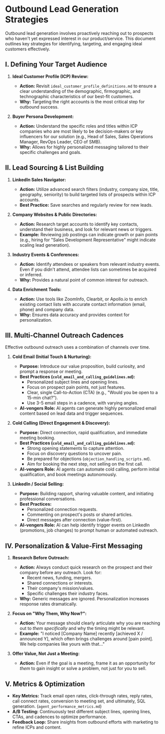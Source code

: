 # Outbound Lead Generation Strategies

Outbound lead generation involves proactively reaching out to prospects who haven't yet expressed interest in our product/service. This document outlines key strategies for identifying, targeting, and engaging ideal customers effectively.

## I. Defining Your Target Audience

1.  **Ideal Customer Profile (ICP) Review:**
    * **Action:** Revisit `ideal_customer_profile_definitions.md` to ensure a clear understanding of the demographic, firmographic, and technographic characteristics of our best-fit customers.
    * **Why:** Targeting the right accounts is the most critical step for outbound success.

2.  **Buyer Persona Development:**
    * **Action:** Understand the specific roles and titles within ICP companies who are most likely to be decision-makers or key influencers for our solution (e.g., Head of Sales, Sales Operations Manager, RevOps Leader, CEO of SMB).
    * **Why:** Allows for highly personalized messaging tailored to their specific challenges and goals.

## II. Lead Sourcing & List Building

1.  **LinkedIn Sales Navigator:**
    * **Action:** Utilize advanced search filters (industry, company size, title, geography, seniority) to build targeted lists of prospects within ICP accounts.
    * **Best Practice:** Save searches and regularly review for new leads.

2.  **Company Websites & Public Directories:**
    * **Action:** Research target accounts to identify key contacts, understand their business, and look for relevant news or triggers.
    * **Example:** Reviewing job postings can indicate growth or pain points (e.g., hiring for "Sales Development Representative" might indicate scaling lead generation).

3.  **Industry Events & Conferences:**
    * **Action:** Identify attendees or speakers from relevant industry events. Even if you didn't attend, attendee lists can sometimes be acquired or inferred.
    * **Why:** Provides a natural point of common interest for outreach.

4.  **Data Enrichment Tools:**
    * **Action:** Use tools like ZoomInfo, Clearbit, or Apollo.io to enrich existing contact lists with accurate contact information (email, phone) and company data.
    * **Why:** Ensures data accuracy and provides context for personalization.

## III. Multi-Channel Outreach Cadences

Effective outbound outreach uses a combination of channels over time.

1.  **Cold Email (Initial Touch & Nurturing):**
    * **Purpose:** Introduce our value proposition, build curiosity, and prompt a response or meeting.
    * **Best Practices (`cold_email_and_calling_guidelines.md`):**
        * Personalized subject lines and opening lines.
        * Focus on prospect pain points, not just features.
        * Clear, single Call-to-Action (CTA) (e.g., "Would you be open to a 15-min chat?").
        * Use 3-5 email steps in a cadence, with varying angles.
    * **AI-vengers Role:** AI agents can generate highly personalized email content based on lead data and trigger sequences.

2.  **Cold Calling (Direct Engagement & Discovery):**
    * **Purpose:** Direct connection, rapid qualification, and immediate meeting booking.
    * **Best Practices (`cold_email_and_calling_guidelines.md`):**
        * Strong opening statements to capture attention.
        * Focus on discovery questions to uncover pain.
        * Be prepared for objections (`objection_handling_scripts.md`).
        * Aim for booking the next step, not selling on the first call.
    * **AI-vengers Role:** AI agents can automate cold calling, perform initial qualification, and book meetings autonomously.

3.  **LinkedIn / Social Selling:**
    * **Purpose:** Building rapport, sharing valuable content, and initiating professional conversations.
    * **Best Practices:**
        * Personalized connection requests.
        * Commenting on prospect's posts or shared articles.
        * Direct messages after connection (value-first).
    * **AI-vengers Role:** AI can help identify trigger events on LinkedIn (promotions, job changes) to prompt human or automated outreach.

## IV. Personalization & Value-First Messaging

1.  **Research Before Outreach:**
    * **Action:** Always conduct quick research on the prospect and their company before any outreach. Look for:
        * Recent news, funding, mergers.
        * Shared connections or interests.
        * Their company's mission/values.
        * Specific challenges their industry faces.
    * **Why:** Generic messages are ignored. Personalization increases response rates dramatically.

2.  **Focus on "Why Them, Why Now?":**
    * **Action:** Your message should clearly articulate why you are reaching out to *them specifically* and why the timing might be relevant.
    * **Example:** "I noticed [Company Name] recently [achieved X / announced Y], which often brings challenges around [pain point]. We help companies like yours with that..."

3.  **Offer Value, Not Just a Meeting:**
    * **Action:** Even if the goal is a meeting, frame it as an opportunity for *them* to gain insight or solve a problem, not just for you to sell.

## V. Metrics & Optimization

* **Key Metrics:** Track email open rates, click-through rates, reply rates, call connect rates, conversion to meeting set, and ultimately, SQL generation. (`agent_performance_metrics.md`)
* **A/B Testing:** Continuously test different subject lines, opening lines, CTAs, and cadences to optimize performance.
* **Feedback Loop:** Share insights from outbound efforts with marketing to refine ICPs and content.